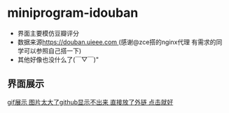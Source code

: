 # miniprogram-idouban

* 界面主要模仿豆瓣评分
* 数据来源[https://douban.uieee.com ](https://github.com/zce/douban-api-proxy )(感谢@zce搭的nginx代理 有需求的同学可以参照自己搭一下)
* 其他好像也没什么了(￣▽￣)"



## 界面展示
[gif展示 图片太大了github显示不出来 直接放了外链 点击就好](http://p2wtdudqn.bkt.clouddn.com/miniprogram-idouban.gif)